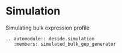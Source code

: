 Simulation
==========

Simulating bulk expression profile

```{eval-rst}
.. automodule:: deside.simulation
   :members: simulated_bulk_gep_generator
```
